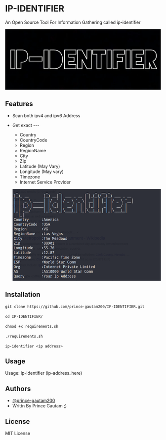 
# IP-IDENTIFIER

An Open Source Tool For Information Gathering called ip-identifier

![](images/ipid.jpg)

## Features

- Scan both ipv4 and ipv6 Address

- Get exact ---
  + Country
  + CountryCode
  + Region
  + RegionName
  + City 
  + Zip
  + Latitude (May Vary)
  + Longitude (May vary)
  + Timezone 
  + Internet Service Provider

  ![](images/ipimage.png)
  

## Installation

```
git clone https://github.com/prince-gautam200/IP-IDENTIFIER.git

cd IP-IDENTIFIER/

chmod +x requirements.sh

./requirements.sh

ip-identifier <ip address>
```

## Usage

Usage: ip-identifier (ip-address_here)


## Authors

- [@prince-gautam200](https://www.github.com/prince-gautam200)
- Writtn By Prince Gautam ;)

## License

MIT License
